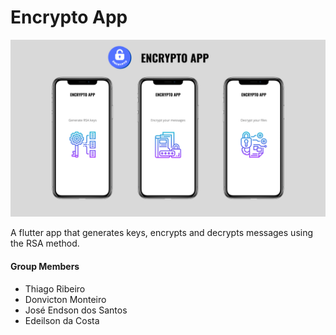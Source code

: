 # Encrypto App

![](doc/image.png)

A flutter app that generates keys, encrypts and decrypts messages using the RSA method.

#### Group Members

- Thiago Ribeiro
- Donvicton Monteiro
- José Endson dos Santos
- Edeilson da Costa

